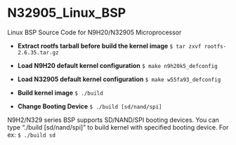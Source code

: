 # N32905_Linux_BSP
Linux BSP Source Code for N9H20/N32905 Microprocessor 

- **Extract rootfs tarball before build the kernel image** 
`$ tar zxvf rootfs-2.6.35.tar.gz`

- **Load N9H20 default kernel configuration**
`$ make n9h20k5_defconfig`

- **Load N32905 default kernel configuration**
`$ make w55fa93_defconfig`

- **Build kernel image** 
  `$ ./build`

- **Change Booting Device**
`$ ./build [sd/nand/spi]`

N9H2/N329 series BSP supports SD/NAND/SPI booting devices. You can type “./build [sd/nand/spi]” to build kernel with specified booting device.
For ex: `$ ./build sd`
